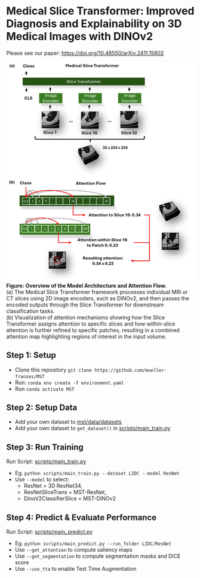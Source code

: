 # Medical Slice Transformer: Improved Diagnosis and Explainability on 3D Medical Images with DINOv2 

Please see our paper:  https://doi.org/10.48550/arXiv.2411.15802

![MST](media/MST.jpg)
<br>
<b>Figure:  Overview of the Model Architecture and Attention Flow. </b> <br>(a) The Medical Slice Transformer framework processes individual MRI or CT slices using 2D image encoders, such as DINOv2, and then passes the encoded outputs through the Slice Transformer for downstream classification tasks. <br>(b) Visualization of attention mechanisms showing how the Slice Transformer assigns attention to specific slices and how within-slice attention is further refined to specific patches, resulting in a combined attention map highlighting regions of interest in the input volume. 

## Step 1: Setup 
* Clone this repository `git clone https://github.com/mueller-franzes/MST`
* Run: `conda env create -f environment.yaml` 
* Run `conda activate MST`

## Step 2: Setup Data
* Add your own dataset to [mst/data/datasets](mst/data/datasets)
* Add your own dataset to `get_dataset()` in [scripts/main_train.py](scripts/main_train.py)  

## Step 3: Run Training
Run Script: [scripts/main_train.py](scripts/main_train.py)
* Eg. `python scripts/main_train.py --dataset LIDC --model ResNet`
* Use `--model` to select:
    * ResNet = 3D ResNet34, 
    * ResNetSliceTrans = MST-ResNet, 
    * DinoV2ClassifierSlice = MST-DINOv2  

## Step 4: Predict & Evaluate Performance
Run Script: [scripts/main_predict.py](scripts/main_predict.py)
* Eg. `python scripts/main_predict.py --run_folder LIDC/ResNet`
* Use `--get_attention` to compute saliency maps
* Use `--get_segmentation` to compute segmentation masks and DICE score 
* Use `--use_tta` to enable Test Time Augmentation 